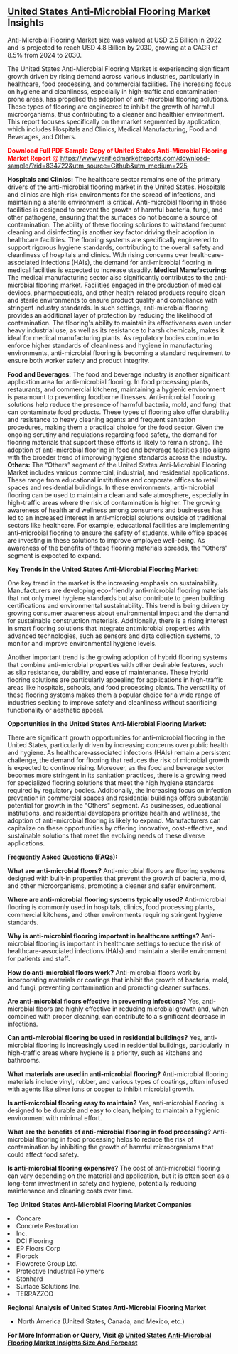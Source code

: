 <h2><a href="https://www.verifiedmarketreports.com/download-sample/?rid=834722&amp;utm_source=Github&amp;utm_medium=225" target="_blank">United States Anti-Microbial Flooring Market</a> Insights</h2><p>Anti-Microbial Flooring Market size was valued at USD 2.5 Billion in 2022 and is projected to reach USD 4.8 Billion by 2030, growing at a CAGR of 8.5% from 2024 to 2030.</p><p><p>The United States Anti-Microbial Flooring Market is experiencing significant growth driven by rising demand across various industries, particularly in healthcare, food processing, and commercial facilities. The increasing focus on hygiene and cleanliness, especially in high-traffic and contamination-prone areas, has propelled the adoption of anti-microbial flooring solutions. These types of flooring are engineered to inhibit the growth of harmful microorganisms, thus contributing to a cleaner and healthier environment. This report focuses specifically on the market segmented by application, which includes Hospitals and Clinics, Medical Manufacturing, Food and Beverages, and Others. <p><span class=""><span style="color: #ff0000;"><strong>Download Full PDF Sample Copy of United States Anti-Microbial Flooring Market Report</strong> @ </span><a href="https://www.verifiedmarketreports.com/download-sample/?rid=834722&amp;utm_source=Github&amp;utm_medium=225" target="_blank">https://www.verifiedmarketreports.com/download-sample/?rid=834722&amp;utm_source=Github&amp;utm_medium=225</a></span></p></p> <p><strong>Hospitals and Clinics:</strong> The healthcare sector remains one of the primary drivers of the anti-microbial flooring market in the United States. Hospitals and clinics are high-risk environments for the spread of infections, and maintaining a sterile environment is critical. Anti-microbial flooring in these facilities is designed to prevent the growth of harmful bacteria, fungi, and other pathogens, ensuring that the surfaces do not become a source of contamination. The ability of these flooring solutions to withstand frequent cleaning and disinfecting is another key factor driving their adoption in healthcare facilities. The flooring systems are specifically engineered to support rigorous hygiene standards, contributing to the overall safety and cleanliness of hospitals and clinics. With rising concerns over healthcare-associated infections (HAIs), the demand for anti-microbial flooring in medical facilities is expected to increase steadily. <strong>Medical Manufacturing:</strong> The medical manufacturing sector also significantly contributes to the anti-microbial flooring market. Facilities engaged in the production of medical devices, pharmaceuticals, and other health-related products require clean and sterile environments to ensure product quality and compliance with stringent industry standards. In such settings, anti-microbial flooring provides an additional layer of protection by reducing the likelihood of contamination. The flooring's ability to maintain its effectiveness even under heavy industrial use, as well as its resistance to harsh chemicals, makes it ideal for medical manufacturing plants. As regulatory bodies continue to enforce higher standards of cleanliness and hygiene in manufacturing environments, anti-microbial flooring is becoming a standard requirement to ensure both worker safety and product integrity. <p><strong>Food and Beverages:</strong> The food and beverage industry is another significant application area for anti-microbial flooring. In food processing plants, restaurants, and commercial kitchens, maintaining a hygienic environment is paramount to preventing foodborne illnesses. Anti-microbial flooring solutions help reduce the presence of harmful bacteria, mold, and fungi that can contaminate food products. These types of flooring also offer durability and resistance to heavy cleaning agents and frequent sanitation procedures, making them a practical choice for the food sector. Given the ongoing scrutiny and regulations regarding food safety, the demand for flooring materials that support these efforts is likely to remain strong. The adoption of anti-microbial flooring in food and beverage facilities also aligns with the broader trend of improving hygiene standards across the industry. <strong>Others:</strong> The “Others” segment of the United States Anti-Microbial Flooring Market includes various commercial, industrial, and residential applications. These range from educational institutions and corporate offices to retail spaces and residential buildings. In these environments, anti-microbial flooring can be used to maintain a clean and safe atmosphere, especially in high-traffic areas where the risk of contamination is higher. The growing awareness of health and wellness among consumers and businesses has led to an increased interest in anti-microbial solutions outside of traditional sectors like healthcare. For example, educational facilities are implementing anti-microbial flooring to ensure the safety of students, while office spaces are investing in these solutions to improve employee well-being. As awareness of the benefits of these flooring materials spreads, the "Others" segment is expected to expand. <p><strong>Key Trends in the United States Anti-Microbial Flooring Market:</strong></p> <p>One key trend in the market is the increasing emphasis on sustainability. Manufacturers are developing eco-friendly anti-microbial flooring materials that not only meet hygiene standards but also contribute to green building certifications and environmental sustainability. This trend is being driven by growing consumer awareness about environmental impact and the demand for sustainable construction materials. Additionally, there is a rising interest in smart flooring solutions that integrate antimicrobial properties with advanced technologies, such as sensors and data collection systems, to monitor and improve environmental hygiene levels.</p> <p>Another important trend is the growing adoption of hybrid flooring systems that combine anti-microbial properties with other desirable features, such as slip resistance, durability, and ease of maintenance. These hybrid flooring solutions are particularly appealing for applications in high-traffic areas like hospitals, schools, and food processing plants. The versatility of these flooring systems makes them a popular choice for a wide range of industries seeking to improve safety and cleanliness without sacrificing functionality or aesthetic appeal.</p> <p><strong>Opportunities in the United States Anti-Microbial Flooring Market:</strong></p> <p>There are significant growth opportunities for anti-microbial flooring in the United States, particularly driven by increasing concerns over public health and hygiene. As healthcare-associated infections (HAIs) remain a persistent challenge, the demand for flooring that reduces the risk of microbial growth is expected to continue rising. Moreover, as the food and beverage sector becomes more stringent in its sanitation practices, there is a growing need for specialized flooring solutions that meet the high hygiene standards required by regulatory bodies. Additionally, the increasing focus on infection prevention in commercial spaces and residential buildings offers substantial potential for growth in the "Others" segment. As businesses, educational institutions, and residential developers prioritize health and wellness, the adoption of anti-microbial flooring is likely to expand. Manufacturers can capitalize on these opportunities by offering innovative, cost-effective, and sustainable solutions that meet the evolving needs of these diverse applications.</p> <p><strong>Frequently Asked Questions (FAQs):</strong></p> <p><strong>What are anti-microbial floors?</strong> Anti-microbial floors are flooring systems designed with built-in properties that prevent the growth of bacteria, mold, and other microorganisms, promoting a cleaner and safer environment.</p> <p><strong>Where are anti-microbial flooring systems typically used?</strong> Anti-microbial flooring is commonly used in hospitals, clinics, food processing plants, commercial kitchens, and other environments requiring stringent hygiene standards.</p> <p><strong>Why is anti-microbial flooring important in healthcare settings?</strong> Anti-microbial flooring is important in healthcare settings to reduce the risk of healthcare-associated infections (HAIs) and maintain a sterile environment for patients and staff.</p> <p><strong>How do anti-microbial floors work?</strong> Anti-microbial floors work by incorporating materials or coatings that inhibit the growth of bacteria, mold, and fungi, preventing contamination and promoting cleaner surfaces.</p> <p><strong>Are anti-microbial floors effective in preventing infections?</strong> Yes, anti-microbial floors are highly effective in reducing microbial growth and, when combined with proper cleaning, can contribute to a significant decrease in infections.</p> <p><strong>Can anti-microbial flooring be used in residential buildings?</strong> Yes, anti-microbial flooring is increasingly used in residential buildings, particularly in high-traffic areas where hygiene is a priority, such as kitchens and bathrooms.</p> <p><strong>What materials are used in anti-microbial flooring?</strong> Anti-microbial flooring materials include vinyl, rubber, and various types of coatings, often infused with agents like silver ions or copper to inhibit microbial growth.</p> <p><strong>Is anti-microbial flooring easy to maintain?</strong> Yes, anti-microbial flooring is designed to be durable and easy to clean, helping to maintain a hygienic environment with minimal effort.</p> <p><strong>What are the benefits of anti-microbial flooring in food processing?</strong> Anti-microbial flooring in food processing helps to reduce the risk of contamination by inhibiting the growth of harmful microorganisms that could affect food safety.</p> <p><strong>Is anti-microbial flooring expensive?</strong> The cost of anti-microbial flooring can vary depending on the material and application, but it is often seen as a long-term investment in safety and hygiene, potentially reducing maintenance and cleaning costs over time.</p></p><p><strong>Top United States Anti-Microbial Flooring Market Companies</strong></p><div data-test-id=""><p><li>Concare</li><li> Concrete Restoration</li><li> Inc.</li><li> DCI Flooring</li><li> EP Floors Corp</li><li> Florock</li><li> Flowcrete Group Ltd.</li><li> Protective Industrial Polymers</li><li> Stonhard</li><li> Surface Solutions Inc.</li><li> TERRAZZCO</li></p><div><strong>Regional Analysis of&nbsp;United States Anti-Microbial Flooring Market</strong></div><ul><li dir="ltr"><p dir="ltr">North America&nbsp;(United States, Canada, and Mexico, etc.)</p></li></ul><p><strong>For More Information or Query, Visit @&nbsp;</strong><strong><a href="https://www.verifiedmarketreports.com/product/anti-microbial-flooring-market/?utm_source=Github&amp;utm_medium=225" target="_blank">United States Anti-Microbial Flooring Market Insights Size And Forecast</a></strong></p></div>
